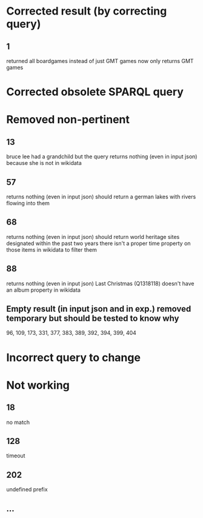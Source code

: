 # Corrected result (by correcting query)

## 1 
returned all boardgames instead of just GMT games
now only returns GMT games

# Corrected obsolete SPARQL query

# Removed non-pertinent

## 13
bruce lee had a grandchild but the query returns nothing (even in input json) because she is not in wikidata

## 57
returns nothing (even in input json) 
should return a german lakes with rivers flowing into them

## 68
returns nothing (even in input json)
should return world heritage sites designated within the past two years
there isn't a proper time property on those items in wikidata to filter them

## 88
returns nothing (even in input json)
Last Christmas (Q1318118) doesn't have an album property in wikidata

## Empty result (in input json and in exp.) removed temporary but should be tested to know why
96, 109, 173, 331, 377, 383, 389, 392, 394, 399, 404

# Incorrect query to change

# Not working

## 18
no match

## 128
timeout

## 202
undefined prefix

## ...